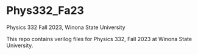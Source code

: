 # Phys332_Fa23
Physics 332 Fall 2023, Winona State University

This repo contains verilog files for Physics 332, Fall 2023 at Winona State University.
